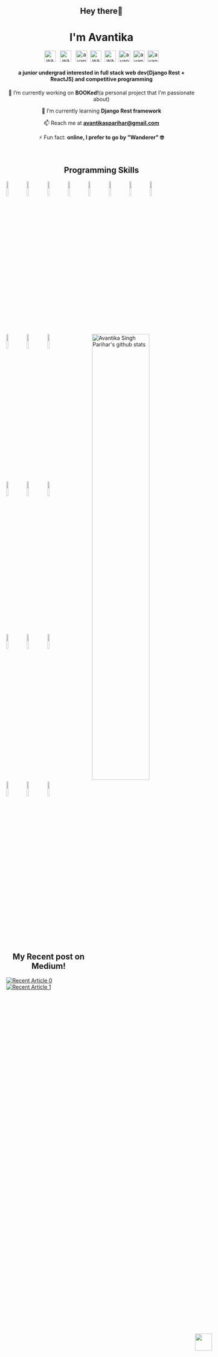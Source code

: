 <h2 align="center">Hey there👋</h2>
<h1 align="center">I'm Avantika</h1>



<p align="center">
<a href="https://twitter.com/wanderers_vice" target="blank"><img align="center" src="https://cdn.jsdelivr.net/npm/simple-icons@3.0.1/icons/twitter.svg" alt="wanderers_vice" height="30" width="30" /></a> &nbsp;
  <a href="https://www.linkedin.com/in/avantika-singh-parihar-827816174" target="blank"><img align="center" src="https://cdn.jsdelivr.net/npm/simple-icons@3.0.1/icons/linkedin.svg" alt="wanderers_vice" height="30" width="30" /></a> &nbsp;
  <a href="https://instagram.com/avantikasparihar" target="blank"><img align="center" src="https://cdn.jsdelivr.net/npm/simple-icons@3.0.1/icons/instagram.svg" alt="avantikasparihar" height="30" width="30" /></a>&nbsp;
<a href="https://www.codechef.com/users/wanderersvice" target="blank"><img align="center" src="https://cdn.jsdelivr.net/npm/simple-icons@3.1.0/icons/codechef.svg" alt="wanderersvice" height="30" width="30" /></a>&nbsp;
<a href="https://www.hackerrank.com/wanderersvice" target="blank"><img align="center" src="https://cdn.jsdelivr.net/npm/simple-icons@3.0.1/icons/hackerrank.svg" alt="wanderersvice" height="30" width="30" /></a>&nbsp;
<a href="https://codeforces.com/profile/avantikasparihar" target="blank"><img align="center" src="https://cdn.jsdelivr.net/npm/simple-icons@3.0.1/icons/codeforces.svg" alt="avantikasparihar" height="30" width="30" /></a>&nbsp;
<a href="https://www.leetcode.com/avantikasparihar" target="blank"><img align="center" src="https://cdn.jsdelivr.net/npm/simple-icons@3.0.1/icons/leetcode.svg" alt="avantikasparihar" height="30" width="30" /></a>&nbsp;
<a href="https://auth.geeksforgeeks.org/user/avantikasparihar/profile" target="blank"><img align="center" src="https://cdn.jsdelivr.net/npm/simple-icons@3.0.1/icons/geeksforgeeks.svg" alt="avantikasparihar/profile" height="30" width="30" /></a>
</p>

<h4 align="center">a junior undergrad interested in full stack web dev(Django Rest + ReactJS) and competitive programming</h4>
<p align="center">🔭 I’m currently working on <b>BOOKed!</b>(a personal project that I'm passionate about)</p>

 <p align="center">🌱 I’m currently learning <b>Django Rest framework</b></p>

 <p align="center">📫 Reach me at <b><a href="mailto:avantikasparihar@gmail.com">avantikasparihar@gmail.com</a></b></p>

 <p align="center">⚡ Fun fact: <b>online, I prefer to go by "Wanderer" 🤓</b></p>

<br/>
<h2 align="center"> Programming Skills</h2>

<p align="center">
   
  <code><img width="10%" src="https://github.com/mohitjaisal/ImageStore/blob/master/Readme-MohitJaisal/Programming-Skills/1c.png"></code>
  <code><img width="10%" src="https://github.com/mohitjaisal/ImageStore/blob/master/Readme-MohitJaisal/Programming-Skills/2cpp.png"></code>
  <code><img width="10%" src="https://github.com/mohitjaisal/ImageStore/blob/master/Readme-MohitJaisal/Programming-Skills/4js.png"></code>
  <code><img width="10%" src="https://cdn.worldvectorlogo.com/logos/python-6.svg"></code>
  <code><img width="10%" src="https://github.com/mohitjaisal/ImageStore/blob/master/Readme-MohitJaisal/Programming-Skills/5html.png"></code>
  <code><img width="10%" src="https://github.com/mohitjaisal/ImageStore/blob/master/Readme-MohitJaisal/Programming-Skills/6css.png"></code>
  <code><img width="10%" src="https://github.com/mohitjaisal/ImageStore/blob/master/Readme-MohitJaisal/Programming-Skills/7.jquery.svg"></code>
  <code><img width="10%" src="https://github.com/mohitjaisal/ImageStore/blob/master/Readme-MohitJaisal/Programming-Skills/8.bootstrap.svg"></code>

   
   <img width="55%" align="right" alt="Avantika Singh Parihar's github stats" src="https://github-readme-stats.vercel.app/api?username=avantikasparihar&show_icons=true&hide_border=true"/>

 <code><img width="10%" src="https://cdn.worldvectorlogo.com/logos/django-community.svg"></code>
 <code><img width="10%" src="https://github.com/mohitjaisal/ImageStore/blob/master/Readme-MohitJaisal/Programming-Skills/11.npm.svg"></code>
  <code><img width="10%" src="https://github.com/mohitjaisal/ImageStore/blob/master/Readme-MohitJaisal/Programming-Skills/23.mysql.svg"></code>
  <br />
  <code><img width="10%" src="https://github.com/mohitjaisal/ImageStore/blob/master/Readme-MohitJaisal/Programming-Skills/26.git.svg"></code>
  <code><img width="10%" src="https://github.com/mohitjaisal/ImageStore/blob/master/Readme-MohitJaisal/Programming-Skills/27.github.svg"></code>
  <code><img width="10%" src="https://github.com/mohitjaisal/ImageStore/blob/master/Readme-MohitJaisal/Programming-Skills/28.visualstudio-code.svg"></code>
    <br/>
  
   <code><img width="10%" src="https://github.com/mohitjaisal/ImageStore/blob/master/Readme-MohitJaisal/Programming-Skills/12.reactjs.svg"></code>
  <code><img width="10%" src="https://github.com/mohitjaisal/ImageStore/blob/master/Readme-MohitJaisal/Programming-Skills/13.firebase.svg"></code>
  <code><img width="10%" src="https://github.com/mohitjaisal/ImageStore/blob/master/Readme-MohitJaisal/Programming-Skills/14.mongodb.svg"></code>
    <br />
  <code><img width="10%" src="https://github.com/mohitjaisal/ImageStore/blob/master/Readme-MohitJaisal/Programming-Skills/15.sass.svg"></code>
  <code><img width="10%" src="https://github.com/mohitjaisal/ImageStore/blob/master/Readme-MohitJaisal/Programming-Skills/18.postman.svg"></code>
  <code><img width="10%" src="https://github.com/mohitjaisal/ImageStore/blob/master/Readme-MohitJaisal/Programming-Skills/19.netlify.svg"></code>
  <br />
 

</p>


<br>

<h2 align="center"> My Recent post on Medium!</h2>

<a target="_blank" href="https://github-readme-medium-recent-article.vercel.app/medium/@avantikasparihar/0"><img src="https://github-readme-medium-recent-article.vercel.app/medium/@avantikasparihar/0" alt="Recent Article 0"> 
<a target="_blank" href="https://github-readme-medium-recent-article.vercel.app/medium/@avantikasparihar/1"><img src="https://github-readme-medium-recent-article.vercel.app/medium/@avantikasparihar/1" alt="Recent Article 1">   

 
  
  
<p align="center">
<a href="https://avantikasparihar.medium.com">
    <img src="https://www.vectorlogo.zone/logos/medium/medium-ar21.svg" height="45px" style="margin: 500px;" />
  </a>

</p>
